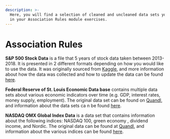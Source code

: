```yaml
---
description: >-
  Here, you will find a selection of cleaned and uncleaned data sets you can use
  in your Association Rules module exercises.
---
```


# Association Rules

**S&P 500 Stock Data** is a file that 5 years of stock data taken between 2013-2018. It is presented in 2 different formats depending on how you would like to use the data. It was originally sourced from [Kaggle](https://www.kaggle.com/camnugent/sandp500), and more information about how the data was collected and how to update the data can be found [here](https://github.com/CNuge/kaggle-code/tree/master/stock_data). 

**Federal Reserve of St. Louis Economic Data base** contains multiple data sets about various economic indicators over time \(e.g. GDP, interest rates, money supply, employment\). The original data set can be found on [Quandl](https://www.quandl.com/data/FRED-Federal-Reserve-Economic-Data), and information about the data sets ca n be found [here](https://www.quandl.com/data/FRED-Federal-Reserve-Economic-Data/documentation).

**NASDAQ OMX Global Index Data** is a data set that contains information about the following indices: NASDAQ 100, green economy , dividend income, and Nordic. The original data can be found at [Quandl](https://www.quandl.com/data/NASDAQOMX-NASDAQ-OMX-Global-Index-Data), and information about the various indices can be found [here](https://www.quandl.com/data/NASDAQOMX-NASDAQ-OMX-Global-Index-Data/documentation?anchor=introduction).



